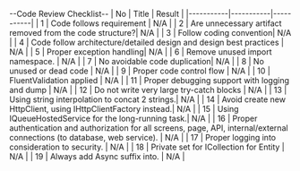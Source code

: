 --Code Review Checklist--
| No | Title | Result |
|-----------|-----------|-----------|
| 1 | Code follows requirement | N/A |
| 2 | Are unnecessary artifact removed from the code structure?| N/A |
| 3 | Follow coding convention| N/A |
| 4 | Code follow architecture/detailed design and design best practices | N/A |
| 5 | Proper exception handling| N/A |
| 6 | Remove unused import namespace. | N/A |
| 7 | No avoidable code duplication| N/A |
| 8 | No unused or dead code | N/A |
| 9 | Proper code control flow | N/A |
| 10 | FluentValidation applied | N/A |
| 11 | Proper debugging support with logging and dump | N/A |
| 12 | Do not write very large try-catch blocks | N/A |
| 13 | Using string interpolation to concat 2 strings.| N/A |
| 14 | Avoid create new HttpClient, using IHttpClientFactory instead.| N/A |
| 15 | Using IQueueHostedService for the long-running task.| N/A |
| 16 | Proper authentication and authorization for all screens, page, API, internal/external connections (to database, web service). | N/A |
| 17 | Proper logging into consideration to security. | N/A |
| 18 | Private set for ICollection for Entity | N/A |
| 19 | Always add Async suffix into. | N/A |